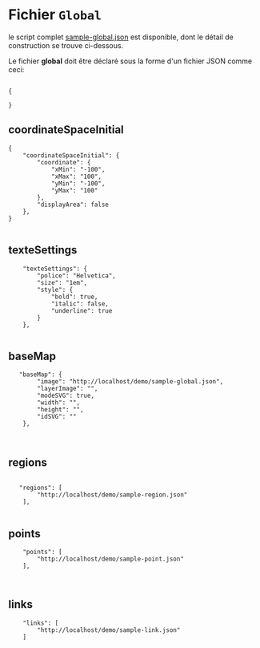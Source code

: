 # Fichier `Global`

le script complet [sample-global.json](../../../demo/sample-global.json) est disponible, dont le détail de construction se trouve ci-dessous.



Le fichier **global** doit être déclaré sous la forme d'un fichier JSON comme ceci:

```

{ 

}

```

## coordinateSpaceInitial


```
{
    "coordinateSpaceInitial": {
        "coordinate": {
            "xMin": "-100",
            "xMax": "100",
            "yMin": "-100",
            "yMax": "100"
        },
        "displayArea": false
    },
}


```






## texteSettings


```
    "texteSettings": {
        "police": "Helvetica",
        "size": "1em",
        "style": {
            "bold": true,
            "italic": false,
            "underline": true
        }
    },


```


## baseMap


```
   "baseMap": {
        "image": "http://localhost/demo/sample-global.json",
        "layerImage": "",
        "modeSVG": true,
        "width": "",
        "height": "",
        "idSVG": ""
    },
 


```


## regions


```

   "regions": [
        "http://localhost/demo/sample-region.json"
    ],
    

```


## points

```    
    "points": [
        "http://localhost/demo/sample-point.json"
    ],
    
    
```


## links


```
    "links": [
        "http://localhost/demo/sample-link.json"
    ]



